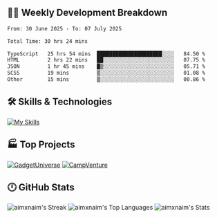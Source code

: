 

## 🧑‍💻 Weekly Development Breakdown

<!--START_SECTION:waka-->

```txt
From: 30 June 2025 - To: 07 July 2025

Total Time: 30 hrs 24 mins

TypeScript   25 hrs 54 mins  █████████████████████░░░░   84.50 %
HTML         2 hrs 22 mins   ██░░░░░░░░░░░░░░░░░░░░░░░   07.75 %
JSON         1 hr 45 mins    █▒░░░░░░░░░░░░░░░░░░░░░░░   05.71 %
SCSS         19 mins         ▒░░░░░░░░░░░░░░░░░░░░░░░░   01.08 %
Other        15 mins         ▒░░░░░░░░░░░░░░░░░░░░░░░░   00.86 %
```

<!--END_SECTION:waka-->

## 🛠️ Skills & Technologies

[![My Skills](https://skillicons.dev/icons?i=angular,react,docker,mongodb,nodejs,express,github,bootstrap,prisma,postman,postgres&perline=8)](https://skillicons.dev)

## 🏭 Top Projects

[![GadgetUniverse](https://github-readme-stats.vercel.app/api/pin/?username=aimxnaim&repo=GadgetUniverse&theme=tokyonight&show_icons=true&hide_border=true)](https://github.com/aimxnaim/GadgetUniverse)
[![CampVenture](https://github-readme-stats.vercel.app/api/pin/?username=aimxnaim&repo=CampVenture&theme=tokyonight&show_icons=true&hide_border=true)](https://github.com/aimxnaim/CampVenture)

## 🕛 GitHub Stats

![aimxnaim's Streak](https://streak-stats.demolab.com?user=aimxnaim&theme=tokyonight&show_icons=true&hide_border=true)
![aimxnaim's Top Languages](https://github-readme-stats.vercel.app/api/top-langs/?username=aimxnaim&theme=tokyonight&show_icons=true&hide_border=true&layout=compact)
![aimxnaim's Stats](https://github-readme-stats.vercel.app/api?username=aimxnaim&theme=tokyonight&show_icons=true&hide_border=true&count_private=true)




